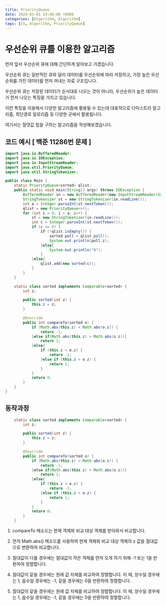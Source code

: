 ```yaml
---
title: PriorityQueue
date: 2024-03-01 19:40:00 +0800
categories: [Algorithm, Algorithm]
tags: [CS, Algorithm, PriorityQueue]
---
```

# 우선순위 큐를 이용한 알고리즘
먼저 앞서 우선순위 큐에 대해 간단하게 알아보고 가겠습니다.  

우선순위 큐는 일반적인 큐와 달리 데이터를 우선순위에 따라 저장하고, 가장 높은 우선순위를 가진 데이터를 먼저 꺼내는 자료 구조입니다.  

우선순위 큐는 저장된 데이터가 순서대로 나오는 것이 아니라, 우선순위가 높은 데이터가 먼저 나오는 특징을 가지고 있습니다.

이런 특징을 이용해서 다양한 알고리즘에 활용될 수 있는데 대표적으로 다익스트라 알고리즘, 최단경로 알로리즘 등 다양한 곳에서 활용됩니다. 

여기서는 절댓값 힙을 구하는 알고리즘을 작성해보겠습니다.

## 코드 예시 [ 백준 11286번 문제 ]
```java
import java.io.BufferedReader;
import java.io.IOException;
import java.io.InputStreamReader;
import java.util.PriorityQueue;
import java.util.StringTokenizer;

public class Main {
    static PriorityQueue<sorted> qlist;
    public static void main(String[] args) throws IOException {
        BufferedReader in = new BufferedReader(new InputStreamReader(System.in));
        StringTokenizer st = new StringTokenizer(in.readLine());
        int a = Integer.parseInt(st.nextToken());
        qlist = new PriorityQueue<>();
        for (int i = 0; i < a; i++) {
            st = new StringTokenizer(in.readLine());
            int c = Integer.parseInt(st.nextToken());
            if (c == 0) {
                if (!qlist.isEmpty()) {
                    sorted poll = qlist.poll();
                    System.out.println(poll.z);
                }else{
                    System.out.println("0");
                }
            }else{
                qlist.add(new sorted(c));
            }
        }
    }

    static class sorted implements Comparable<sorted> {
        int z;

        public sorted(int z) {
            this.z = z;
        }

        @Override
        public int compareTo(sorted o) {
            if (Math.abs(this.z) < Math.abs(o.z)) {
                return -1;
            }else if(Math.abs(this.z) > Math.abs(o.z)){
                return 1;
            }else{
                if (this.z < o.z) {
                    return -1;
                }else if (this.z > o.z) {
                    return 1;
                }
            }
            return 0;
        }
    }
}
```

## 동작과정
```java
    static class sorted implements Comparable<sorted> {
        int z;

        public sorted(int z) {
            this.z = z;
        }

        @Override
        public int compareTo(sorted o) {
            if (Math.abs(this.z) < Math.abs(o.z)) {
                return -1;
            }else if(Math.abs(this.z) > Math.abs(o.z)){
                return 1;
            }else{
                if (this.z < o.z) {
                    return -1;
                }else if (this.z > o.z) {
                    return 1;
                }
            }
            return 0;
        }
    }
```
1. compareTo 메소드는 현재 객체와 비교 대상 객체를 받아와서 비교합니다.

2. 먼저 Math.abs() 메소드를 사용하여 현재 객체와 비교 대상 객체의 z 값을 절대값으로 변환하여 비교합니다.

3. 절대값이 다를 경우에는 절대값이 작은 객체를 먼저 오게 하기 위해 -1 또는 1을 반환하여 정렬합니다.

4. 절대값이 같을 경우에는 원래 값 자체를 비교하여 정렬합니다. 이 때, 양수일 경우에는 1, 음수일 경우에는 -1, 같을 경우에는 0을 반환하여 정렬합니다.
4. 절대값이 같을 경우에는 원래 값 자체를 비교하여 정렬합니다. 이 때, 양수일 경우에는 1, 음수일 경우에는 -1, 같을 경우에는 0을 반환하여 정렬합니다.